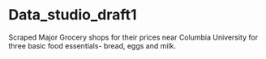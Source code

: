 # Data_studio_draft1
Scraped Major Grocery shops for their prices near Columbia University for three basic food essentials- bread, eggs and milk.
